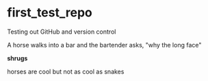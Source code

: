 # first_test_repo
Testing out GitHub and version control

A horse walks into a bar and the bartender asks, "why the long face"

**shrugs**

horses are cool
but not as cool as snakes

